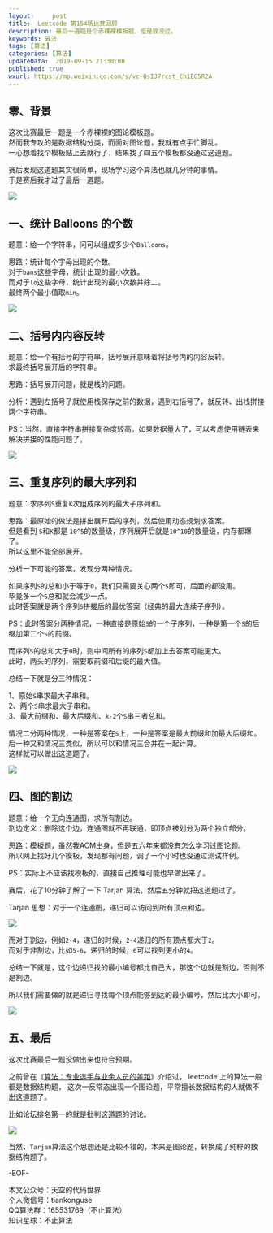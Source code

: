 ```yaml
---   
layout:     post  
title:  Leetcode 第154场比赛回顾  
description: 最后一道题是个赤裸裸模板题，但是我没过。  
keywords: 算法  
tags: [算法]    
categories: [算法]  
updateData:  2019-09-15 21:30:00  
published: true  
wxurl: https://mp.weixin.qq.com/s/vc-QsIJ7rcst_Ch1EG5R2A  
---  
```



## 零、背景  


这次比赛最后一题是一个赤裸裸的图论模板题。  
然而我专攻的是数据结构分类，而面对图论题，我就有点手忙脚乱。  
一心想着找个模板贴上去就行了，结果找了四五个模板都没通过这道题。  


赛后发现这道题其实很简单，现场学习这个算法也就几分钟的事情。  
于是赛后我才过了最后一道题。  


![](https://res2019.tiankonguse.com/images/2019/09/15/001.png)


## 一、统计 Balloons 的个数  


题意：给一个字符串，问可以组成多少个`Balloons`。


思路：统计每个字母出现的个数。  
对于`bans`这些字母，统计出现的最小次数。  
而对于`lo`这些字母，统计出现的最小次数并除二。  
最终两个最小值取`min`。  


![](https://res2019.tiankonguse.com/images/2019/09/15/002.png)


## 二、括号内内容反转  


题意：给一个有括号的字符串，括号展开意味着将括号内的内容反转。  
求最终括号展开后的字符串。  


思路：括号展开问题，就是栈的问题。    


分析：遇到左括号了就使用栈保存之前的数据，遇到右括号了，就反转、出栈拼接两个字符串。    


PS：当然，直接字符串拼接复杂度较高。如果数据量大了，可以考虑使用链表来解决拼接的性能问题了。  


![](https://res2019.tiankonguse.com/images/2019/09/15/003.png)


## 三、重复序列的最大序列和  


题意：求序列`S`重复`K`次组成序列的最大子序列和。    


思路：最原始的做法是拼出展开后的序列，然后使用动态规划求答案。  
但是看到 `S`和`K`都是 `10^5`的数量级，序列展开后就是`10^10`的数量级，内存都爆了。  
所以这里不能全部展开。  


分析一下可能的答案，发现分两种情况。  


如果序列`S`的总和小于等于`0`，我们只需要关心两个`S`即可，后面的都没用。  
毕竟多一个`S`总和就会减少一点。  
此时答案就是两个序列`S`拼接后的最优答案（经典的最大连续子序列）。  


PS：此时答案分两种情况，一种直接是原始`S`的一个子序列，一种是第一个`S`的后缀加第二个`S`的前缀。  


而序列`S`的总和大于`0`时，则中间所有的序列`S`都加上去答案可能更大。  
此时，两头的序列，需要取前缀和后缀的最大值。  


总结一下就是分三种情况：


1、原始`S`串求最大子串和。  
2、两个`S`串求最大子串和。  
3、最大前缀和、最大后缀和、`k-2`个`S`串三者总和。  


情况二分两种情况，一种是答案在`S`上，一种是答案是最大前缀和加最大后缀和。
后一种又和情况三类似，所以可以和情况三合并在一起计算。  
这样就可以做出这道题了。  


![](https://res2019.tiankonguse.com/images/2019/09/15/004.png)


## 四、图的割边  


题意：给一个无向连通图，求所有割边。  
割边定义：删除这个边，连通图就不再联通，即顶点被划分为两个独立部分。  


思路：模板题，虽然我ACM出身，但是五六年来都没有怎么学习过图论题。  
所以网上找好几个模板，发现都有问题，调了一个小时也没通过测试样例。  


PS：实际上不应该找模板的，直接自己推理可能也早做出来了。  


赛后，花了10分钟了解了一下 Tarjan 算法，然后五分钟就把这道题过了。


Tarjan 思想：对于一个连通图，递归可以访问到所有顶点和边。    



![](https://res2019.tiankonguse.com/images/2019/09/15/005.png)


而对于割边，例如`2-4`，递归的时候，`2-4`递归的所有顶点都大于`2`。  
而对于非割边，比如`5-6`，递归的时候，`6`可以找到更小的`4`。  


总结一下就是，这个边递归找的最小编号都比自己大，那这个边就是割边，否则不是割边。  


所以我们需要做的就是递归寻找每个顶点能够到达的最小编号，然后比大小即可。  


![](https://res2019.tiankonguse.com/images/2019/09/15/006.png)


## 五、最后  


这次比赛最后一题没做出来也符合预期。  


之前曾在《[算法：专业选手与业余人员的差距](https://mp.weixin.qq.com/s/JCwMTqfeOdFEMcfNkf8mKQ)》介绍过， leetcode 上的算法一般都是数据结构题， 这次一反常态出现一个图论题，平常擅长数据结构的人就做不出这道题了。  


比如论坛排名第一的就是批判这道题的讨论。  


![](https://res2019.tiankonguse.com/images/2019/09/15/007.png)


当然，`Tarjan`算法这个思想还是比较不错的，本来是图论题，转换成了纯粹的数据结构题了。  



-EOF-  


本文公众号：天空的代码世界  
个人微信号：tiankonguse  
QQ算法群：165531769（不止算法）  
知识星球：不止算法  

